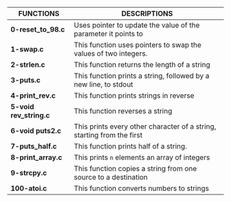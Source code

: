 |FUNCTIONS			|DESCRIPTIONS								|
|-------------------------------|-----------------------------------------------------------------------|
|**0-reset_to_98.c**		|Uses pointer to update the value of the parameter it points to		|
|**1-swap.c**			|This function uses pointers to swap the values of two integers.	|
|**2-strlen.c**			|This function returns the length of a string				|
|**3-puts.c**			|This function prints a string, followed by a new line, to stdout	|
|**4-print_rev.c**		|This function prints strings in reverse				|
|**5-void rev_string.c**	|This function reverses a string					|
|**6-void puts2.c**		|This prints every other character of a string, starting from the first |
|**7-puts_half.c**		|This function prints half of a string.					|
|**8-print_array.c**		|This prints ```n``` elements an array of integers			|
|**9-strcpy.c**			|This function copies a string from one source to a destination		|
|**100-atoi.c**			|This function converts numbers to strings				|

